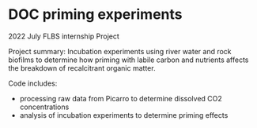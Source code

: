 # DOC priming experiments
2022 July
FLBS internship Project

Project summary: 
Incubation experiments using river water and rock biofilms to determine how priming with labile carbon and nutrients affects the breakdown of recalcitrant organic matter. 

Code includes:
- processing raw data from Picarro to determine dissolved CO2 concentrations
- analysis of incubation experiments to determine priming effects
